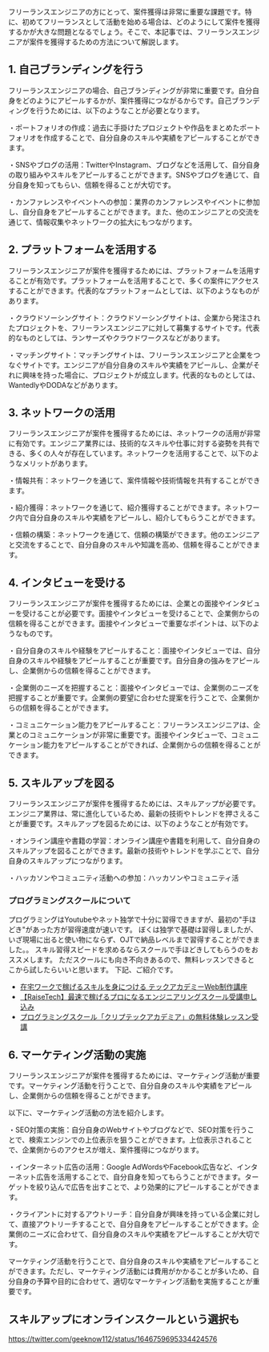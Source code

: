 <!--
title: フリーランスエンジニアの案件獲得についての考察
tags: フリーランス,エンジニア,案件
id: 
private: false
-->

フリーランスエンジニアの方にとって、案件獲得は非常に重要な課題です。特に、初めてフリーランスとして活動を始める場合は、どのようにして案件を獲得するかが大きな問題となるでしょう。そこで、本記事では、フリーランスエンジニアが案件を獲得するための方法について解説します。

## 1. 自己ブランディングを行う

フリーランスエンジニアの場合、自己ブランディングが非常に重要です。自分自身をどのようにアピールするかが、案件獲得につながるからです。自己ブランディングを行うためには、以下のようなことが必要となります。

・ポートフォリオの作成：過去に手掛けたプロジェクトや作品をまとめたポートフォリオを作成することで、自分自身のスキルや実績をアピールすることができます。

・SNSやブログの活用：TwitterやInstagram、ブログなどを活用して、自分自身の取り組みやスキルをアピールすることができます。SNSやブログを通じて、自分自身を知ってもらい、信頼を得ることが大切です。

・カンファレンスやイベントへの参加：業界のカンファレンスやイベントに参加し、自分自身をアピールすることができます。また、他のエンジニアとの交流を通じて、情報収集やネットワークの拡大にもつながります。

## 2. プラットフォームを活用する

フリーランスエンジニアが案件を獲得するためには、プラットフォームを活用することが有効です。プラットフォームを活用することで、多くの案件にアクセスすることができます。代表的なプラットフォームとしては、以下のようなものがあります。

・クラウドソーシングサイト：クラウドソーシングサイトは、企業から発注されたプロジェクトを、フリーランスエンジニアに対して募集するサイトです。代表的なものとしては、ランサーズやクラウドワークスなどがあります。

・マッチングサイト：マッチングサイトは、フリーランスエンジニアと企業をつなぐサイトです。エンジニアが自分自身のスキルや実績をアピールし、企業がそれに興味を持った場合に、プロジェクトが成立します。代表的なものとしては、WantedlyやDODAなどがあります。

## 3. ネットワークの活用

フリーランスエンジニアが案件を獲得するためには、ネットワークの活用が非常に有効です。エンジニア業界には、技術的なスキルや仕事に対する姿勢を共有できる、多くの人々が存在しています。ネットワークを活用することで、以下のようなメリットがあります。

・情報共有：ネットワークを通じて、案件情報や技術情報を共有することができます。

・紹介獲得：ネットワークを通じて、紹介獲得することができます。ネットワーク内で自分自身のスキルや実績をアピールし、紹介してもらうことができます。

・信頼の構築：ネットワークを通じて、信頼の構築ができます。他のエンジニアと交流をすることで、自分自身のスキルや知識を高め、信頼を得ることができます。

## 4. インタビューを受ける

フリーランスエンジニアが案件を獲得するためには、企業との面接やインタビューを受けることが必要です。面接やインタビューを受けることで、企業側からの信頼を得ることができます。面接やインタビューで重要なポイントは、以下のようなものです。

・自分自身のスキルや経験をアピールすること：面接やインタビューでは、自分自身のスキルや経験をアピールすることが重要です。自分自身の強みをアピールし、企業側からの信頼を得ることができます。

・企業側のニーズを把握すること：面接やインタビューでは、企業側のニーズを把握することが重要です。企業側の要望に合わせた提案を行うことで、企業側からの信頼を得ることができます。

・コミュニケーション能力をアピールすること：フリーランスエンジニアは、企業とのコミュニケーションが非常に重要です。面接やインタビューで、コミュニケーション能力をアピールすることができれば、企業側からの信頼を得ることができます。

## 5. スキルアップを図る

フリーランスエンジニアが案件を獲得するためには、スキルアップが必要です。エンジニア業界は、常に進化しているため、最新の技術やトレンドを押さえることが重要です。スキルアップを図るためには、以下のようなことが有効です。

・オンライン講座や書籍の学習：オンライン講座や書籍を利用して、自分自身のスキルアップを図ることができます。最新の技術やトレンドを学ぶことで、自分自身のスキルアップにつながります。

・ハッカソンやコミュニティ活動への参加：ハッカソンやコミュニティ活

### プログラミングスクールについて
プログラミングはYoutubeやネット独学で十分に習得できますが、最初の"手ほどき"があった方が習得速度が速いです。
ぼくは独学で基礎は習得しましたが、いざ現場に出ると使い物にならず、OJTで納品レベルまで習得することができました。。
スキル習得スピードを求めるならスクールで手ほどきしてもらうのをおススメします。
ただスクールにも向き不向きあるので、無料レッスンできるとこから試したらいいと思います。
下記、ご紹介です。
- [在宅ワークで稼げるスキルを身につける テックアカデミーWeb制作講座](//af.moshimo.com/af/c/click?a_id=2612475&p_id=1555&pc_id=2816&pl_id=66181)
- [【RaiseTech】最速で稼げるプロになるエンジニアリングスクール受講申し込み](//af.moshimo.com/af/c/click?a_id=2613693&p_id=2011&pc_id=4076&pl_id=27478)
- [プログラミングスクール「クリプテックアカデミア」の無料体験レッスン受講](//af.moshimo.com/af/c/click?a_id=2612470&p_id=1870&pc_id=3646&pl_id=26004)

## 6. マーケティング活動の実施

フリーランスエンジニアが案件を獲得するためには、マーケティング活動が重要です。マーケティング活動を行うことで、自分自身のスキルや実績をアピールし、企業側からの信頼を得ることができます。

以下に、マーケティング活動の方法を紹介します。

・SEO対策の実施：自分自身のWebサイトやブログなどで、SEO対策を行うことで、検索エンジンでの上位表示を狙うことができます。上位表示されることで、企業側からのアクセスが増え、案件獲得につながります。

・インターネット広告の活用：Google AdWordsやFacebook広告など、インターネット広告を活用することで、自分自身を知ってもらうことができます。ターゲットを絞り込んで広告を出すことで、より効果的にアピールすることができます。

・クライアントに対するアウトリーチ：自分自身が興味を持っている企業に対して、直接アウトリーチすることで、自分自身をアピールすることができます。企業側のニーズに合わせて、自分自身のスキルや実績をアピールすることが大切です。

マーケティング活動を行うことで、自分自身のスキルや実績をアピールすることができます。ただし、マーケティング活動には費用がかかることが多いため、自分自身の予算や目的に合わせて、適切なマーケティング活動を実施することが重要です。

## スキルアップにオンラインスクールという選択も
https://twitter.com/geeknow112/status/1646759695334424576
